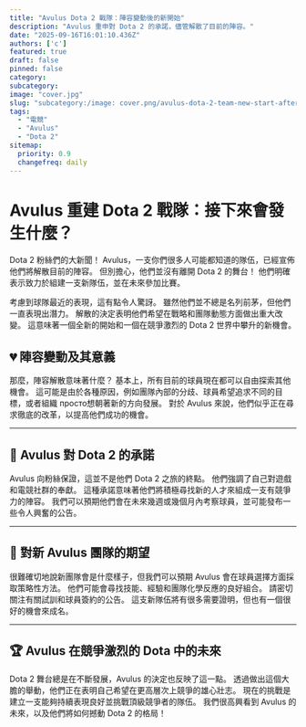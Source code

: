 ```yaml
---
title: "Avulus Dota 2 戰隊：陣容變動後的新開始"
description: "Avulus 重申對 Dota 2 的承諾，儘管解散了目前的陣容。"
date: "2025-09-16T16:01:10.436Z"
authors: ['c']
featured: true
draft: false
pinned: false
category:
subcategory:
image: "cover.jpg"
slug: "subcategory:/image: cover.png/avulus-dota-2-team-new-start-after-roster-change"
tags:
  - "電競"
  - "Avulus"
  - "Dota 2"
sitemap:
  priority: 0.9
  changefreq: daily
---
```


# Avulus 重建 Dota 2 戰隊：接下來會發生什麼？

Dota 2 粉絲們的大新聞！ Avulus，一支你們很多人可能都知道的隊伍，已經宣佈他們將解散目前的陣容。 但別擔心，他們並沒有離開 Dota 2 的舞台！ 他們明確表示致力於組建一支新隊伍，並在未來參加比賽。

考慮到球隊最近的表現，這有點令人驚訝。 雖然他們並不總是名列前茅，但他們一直表現出潛力。 解散的決定表明他們希望在戰略和團隊動態方面做出重大改變。 這意味著一個全新的開始和一個在競爭激烈的 Dota 2 世界中攀升的新機會。

## 💔 陣容變動及其意義

那麼，陣容解散意味著什麼？ 基本上，所有目前的球員現在都可以自由探索其他機會。 這可能是由於各種原因，例如團隊內部的分歧、球員希望追求不同的目標，或者組織 просто想朝著新的方向發展。 對於 Avulus 來說，他們似乎正在尋求徹底的改革，以提高他們成功的機會。

---

## 🚀 Avulus 對 Dota 2 的承諾

Avulus 向粉絲保證，這並不是他們 Dota 2 之旅的終點。 他們強調了自己對遊戲和電競社群的奉獻。 這種承諾意味著他們將積極尋找新的人才來組成一支有競爭力的陣容。 我們可以預期他們會在未來幾週或幾個月內考察球員，並可能發布一些令人興奮的公告。

---

## 🤔 對新 Avulus 團隊的期望

很難確切地說新團隊會是什麼樣子，但我們可以預期 Avulus 會在球員選擇方面採取策略性方法。 他們可能會尋找技能、經驗和團隊化學反應的良好組合。 請密切關注有關試訓和球員簽約的公告。 這支新隊伍將有很多需要證明，但也有一個很好的機會來成名。

---

## 🏆 Avulus 在競爭激烈的 Dota 中的未來

Dota 2 舞台總是在不斷發展，Avulus 的決定也反映了這一點。 透過做出這個大膽的舉動，他們正在表明自己希望在更高層次上競爭的雄心壯志。 現在的挑戰是建立一支能夠持續表現良好並挑戰頂級競爭者的隊伍。 我們很高興看到 Avulus 的未來，以及他們將如何撼動 Dota 2 的格局！